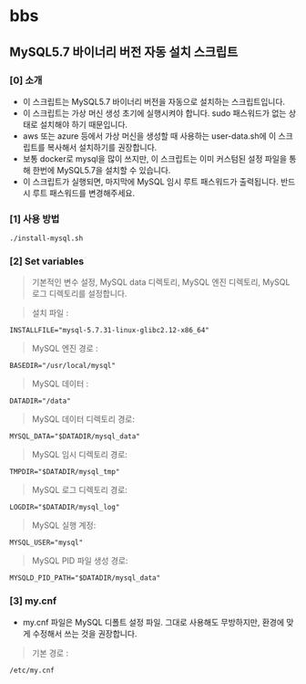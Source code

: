 # bbs
## MySQL5.7 바이너리 버전 자동 설치 스크립트
### [0] 소개
- 이 스크립트는 MySQL5.7 바이너리 버전을 자동으로 설치하는 스크립트입니다.
- 이 스크립트는 가상 머신 생성 초기에 실행시켜야 합니다. sudo 패스워드가 없는 상태로 설치해야 하기 때문입니다.
- aws 또는 azure 등에서 가상 머신을 생성할 때 사용하는 user-data.sh에 이 스크립트를 복사해서 설치하기를 권장합니다.
- 보통 docker로 mysql을 많이 쓰지만, 이 스크립트는 이미 커스텀된 설정 파일을 통해 한번에 MySQL5.7을 설치할 수 있습니다.
- 이 스크립트가 실행되면, 마지막에 MySQL 임시 루트 패스워드가 출력됩니다. 반드시 루트 패스워드를 변경해주세요.

### [1] 사용 방법
`
./install-mysql.sh
`
### [2] Set variables
> 기본적인 변수 설정, MySQL data 디렉토리, MySQL 엔진 디렉토리, MySQL 로그 디렉토리를 설정합니다.

> 설치 파일 :

`
INSTALLFILE="mysql-5.7.31-linux-glibc2.12-x86_64"
`
> MySQL 엔진 경로 :

`
BASEDIR="/usr/local/mysql"
`
> MySQL 데이터 :

`
DATADIR="/data"
`
> MySQL 데이터 디렉토리 경로:

`
MYSQL_DATA="$DATADIR/mysql_data"
`
> MySQL 임시 디렉토리 경로:

`
TMPDIR="$DATADIR/mysql_tmp"
`
> MySQL 로그 디렉토리 경로:

`
LOGDIR="$DATADIR/mysql_log"
`
> MySQL 실행 계정:

`
MYSQL_USER="mysql"
`

> MySQL PID 파일 생성 경로:

`
MYSQLD_PID_PATH="$DATADIR/mysql_data"
`
### [3] my.cnf
- my.cnf 파일은 MySQL 디폴트 설정 파일. 그대로 사용해도 무방하지만, 환경에 맞게 수정해서 쓰는 것을 권장합니다.

>기본 경로 :

`
/etc/my.cnf
`
